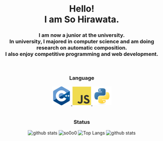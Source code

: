 <h1 align="center">
  Hello!
  <br />
  I am So Hirawata.
</h1>

<h3 align="center">I am now a junior at the university. <br>In university, I majored in computer science and am doing research on automatic composition. <br>I also enjoy competitive programming and web development.</h3>

<br />

<h3 align="center">Language</h3>

<div align="center">
  <a href="https://www.w3schools.com/cpp/" target="_blank" rel="noreferrer">
    <img alt="cplusplus" width="60" src="https://raw.githubusercontent.com/devicons/devicon/master/icons/cplusplus/cplusplus-original.svg" />
  </a>
  <a href="https://developer.mozilla.org/en-US/docs/Web/JavaScript" target="_blank" rel="noreferrer">
    <img alt="javascript" width="60" src="https://raw.githubusercontent.com/devicons/devicon/master/icons/javascript/javascript-original.svg" />
  </a>
  <a href="https://www.python.org" target="_blank" rel="noreferrer">
    <img alt="python" width="60" src="https://raw.githubusercontent.com/devicons/devicon/master/icons/python/python-original.svg" />
  </a>
 </div>

<br />

<h3 align="center">Status</h3>

<p align="center">
  <img alt="github stats" src="http://github-profile-summary-cards.vercel.app/api/cards/profile-details?username=fightingsou&theme=tokyonight" />
  <img alt="so0o0" width="700" src="https://github-profile-trophy.vercel.app/?username=fightingsou&row=1&column=6&theme=tokyonight" />
  <img alt="Top Langs" height="150px" src="https://github-readme-stats-iota-gilt.vercel.app/api/top-langs/?username=fightingsou&layout=compact&show_icons=true&theme=tokyonight&hide=jupyter%20notebook,shell" />
  <img alt="github stats" height="150px" src="https://github-readme-stats-iota-gilt.vercel.app/api?username=fightingsou&theme=tokyonight&show_icons=ture" />
</p>

